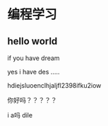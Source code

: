 # 编程学习

## hello world

if you have dream

yes i have des .....

hdiejsluoenclhjaljfl2398ifku2iow

你好吗？？？？？



i a吗 dile

